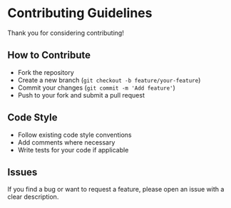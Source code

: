# Contributing Guidelines

Thank you for considering contributing!

## How to Contribute

- Fork the repository
- Create a new branch (`git checkout -b feature/your-feature`)
- Commit your changes (`git commit -m 'Add feature'`)
- Push to your fork and submit a pull request

## Code Style

- Follow existing code style conventions
- Add comments where necessary
- Write tests for your code if applicable

## Issues

If you find a bug or want to request a feature, please open an issue with a clear description.
